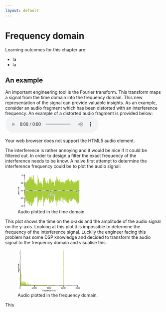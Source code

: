 ```yaml
---
layout: default
---
```


# Frequency domain
Learning outcomes for this chapter are:
  * la
  * la

## An example
An important engineering tool is the Fourier transform. This transform maps a signal from the time domain into the frequency domain. This new representation of the signal can provide valuable insights. As an example, consider an audio fragment which has been distorted with an interference frequency. An example of a distorted audio fragment is provided below:
<audio controls>
	<source src="assets/audio_distorted.flac" type="audio/flac" />
	<p>Your web browser does not support the HTML5 audio element.</p>
</audio>

The interference is rather annoying and it would be nice if it could be filtered out. In order to design a filter the exact frequency of the interference needs to be know. A naive first attempt to determine the interference frequency could be to plot the audio signal:
<figure>
	<img src="assets/audio_time_domain.png" alt="Audio in time domain" width="200"/>
	<figcaption>
		Audio plotted in the time domain.
	</figcaption>
</figure>
This plot shows the time on the x-axis and the amplitude of the audio signal on the y-axis. Looking at this plot it is impossible to determine the frequency of the interference signal. Luckily the engineer facing this problem has some DSP knowledge and decided to transform the audio signal to the frequency domain and visualise this. 

<figure>
	<img src="assets/audio_frequency_domain.png" alt="Audio in frequency domain" width="200"/>
	<figcaption>
		Audio plotted in the frequency domain.
	</figcaption>
</figure>
This 


